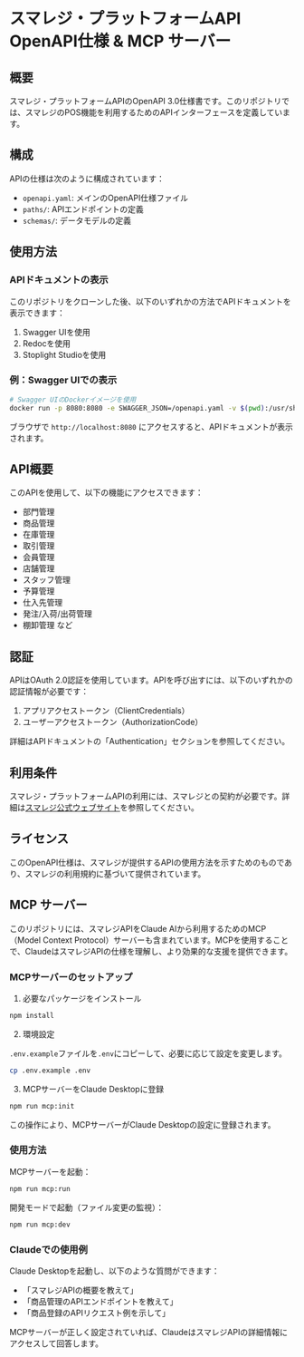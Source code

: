 # スマレジ・プラットフォームAPI OpenAPI仕様 & MCP サーバー

## 概要

スマレジ・プラットフォームAPIのOpenAPI 3.0仕様書です。このリポジトリでは、スマレジのPOS機能を利用するためのAPIインターフェースを定義しています。

## 構成

APIの仕様は次のように構成されています：

- `openapi.yaml`: メインのOpenAPI仕様ファイル
- `paths/`: APIエンドポイントの定義
- `schemas/`: データモデルの定義

## 使用方法

### APIドキュメントの表示

このリポジトリをクローンした後、以下のいずれかの方法でAPIドキュメントを表示できます：

1. Swagger UIを使用
2. Redocを使用
3. Stoplight Studioを使用

### 例：Swagger UIでの表示

```bash
# Swagger UIのDockerイメージを使用
docker run -p 8080:8080 -e SWAGGER_JSON=/openapi.yaml -v $(pwd):/usr/share/nginx/html/specs swaggerapi/swagger-ui
```

ブラウザで `http://localhost:8080` にアクセスすると、APIドキュメントが表示されます。

## API概要

このAPIを使用して、以下の機能にアクセスできます：

- 部門管理
- 商品管理
- 在庫管理
- 取引管理
- 会員管理
- 店舗管理
- スタッフ管理
- 予算管理
- 仕入先管理
- 発注/入荷/出荷管理
- 棚卸管理
など

## 認証

APIはOAuth 2.0認証を使用しています。APIを呼び出すには、以下のいずれかの認証情報が必要です：

1. アプリアクセストークン（ClientCredentials）
2. ユーザーアクセストークン（AuthorizationCode）

詳細はAPIドキュメントの「Authentication」セクションを参照してください。

## 利用条件

スマレジ・プラットフォームAPIの利用には、スマレジとの契約が必要です。詳細は[スマレジ公式ウェブサイト](https://www.smaregi.jp/)を参照してください。

## ライセンス

このOpenAPI仕様は、スマレジが提供するAPIの使用方法を示すためのものであり、スマレジの利用規約に基づいて提供されています。

## MCP サーバー

このリポジトリには、スマレジAPIをClaude AIから利用するためのMCP（Model Context Protocol）サーバーも含まれています。MCPを使用することで、ClaudeはスマレジAPIの仕様を理解し、より効果的な支援を提供できます。

### MCPサーバーのセットアップ

1. 必要なパッケージをインストール

```bash
npm install
```

2. 環境設定

`.env.example`ファイルを`.env`にコピーして、必要に応じて設定を変更します。

```bash
cp .env.example .env
```

3. MCPサーバーをClaude Desktopに登録

```bash
npm run mcp:init
```

この操作により、MCPサーバーがClaude Desktopの設定に登録されます。

### 使用方法

MCPサーバーを起動：

```bash
npm run mcp:run
```

開発モードで起動（ファイル変更の監視）：

```bash
npm run mcp:dev
```

### Claudeでの使用例

Claude Desktopを起動し、以下のような質問ができます：

- 「スマレジAPIの概要を教えて」
- 「商品管理のAPIエンドポイントを教えて」
- 「商品登録のAPIリクエスト例を示して」

MCPサーバーが正しく設定されていれば、ClaudeはスマレジAPIの詳細情報にアクセスして回答します。
